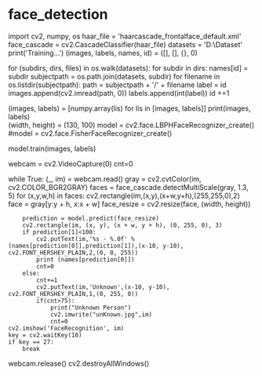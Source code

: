 # face_detection
import cv2, numpy, os
haar_file = 'haarcascade_frontalface_default.xml'
face_cascade = cv2.CascadeClassifier(haar_file)
datasets = 'D:\Dataset'
print('Training...')
(images, labels, names, id) = ([], [], {}, 0)

for (subdirs, dirs, files) in os.walk(datasets):
    for subdir in dirs:
        names[id] = subdir
        subjectpath = os.path.join(datasets, subdir)
        for filename in os.listdir(subjectpath):
            path = subjectpath + '/' + filename
            label = id
            images.append(cv2.imread(path, 0))
            labels.append(int(label))
        id +=1

(images, labels) = [numpy.array(lis) for lis in [images, labels]]
print(images, labels)                   
(width, height) = (130, 100)
model = cv2.face.LBPHFaceRecognizer_create()
#model =  cv2.face.FisherFaceRecognizer_create()

model.train(images, labels)

webcam = cv2.VideoCapture(0)
cnt=0

while True:
    (_, im) = webcam.read()
    gray = cv2.cvtColor(im, cv2.COLOR_BGR2GRAY)
    faces = face_cascade.detectMultiScale(gray, 1.3, 5)
    for (x,y,w,h) in faces:
        cv2.rectangle(im,(x,y),(x+w,y+h),(255,255,0),2)
        face = gray[y:y + h, x:x + w]
        face_resize = cv2.resize(face, (width, height))

        prediction = model.predict(face_resize)
        cv2.rectangle(im, (x, y), (x + w, y + h), (0, 255, 0), 3)
        if prediction[1]<100:
            cv2.putText(im,'%s - %.0f' % (names[prediction[0]],prediction[1]),(x-10, y-10), cv2.FONT_HERSHEY_PLAIN,2,(0, 0, 255))
            print (names[prediction[0]])
            cnt=0
        else:
            cnt+=1
            cv2.putText(im,'Unknown',(x-10, y-10), cv2.FONT_HERSHEY_PLAIN,1,(0, 255, 0))
            if(cnt>75):
                print("Unknown Person")
                cv2.imwrite("unKnown.jpg",im)
                cnt=0
    cv2.imshow('FaceRecognition', im)
    key = cv2.waitKey(10)
    if key == 27:
        break

webcam.release()
cv2.destroyAllWindows()
